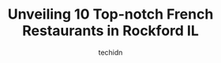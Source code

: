 ---
layout: ampstory
image: https://i0.wp.com/www.depkes.org/wp-content/uploads/2023/06/french-restaurants-0-in-rockford-il-1685851757.jpeg?resize=640,853
author: techidn
featured: false
description: Discover the impressive array of French Restaurants options in Rockford IL, where you can find 10 of the largest French Restaurants establishments in the area. From renowned classics to hidd
title: Unveiling 10 Top-notch French Restaurants in Rockford IL
cover:
   title: Unveiling 10 Top-notch French Restaurants in Rockford IL
   subtitle: Rickpate
   background: https://www.depkes.org/wp-content/uploads/2023/06/french-restaurants-0-in-rockford-il-1685851757.jpeg

pages: 
 - layout: thirds
   top: <h1>#1 Stockholm Inn</h1>
   bottom: "<p>I havent been here in years, used to come here for Thanksgiving every year until one year they were serving pretty much a raw turkey until me and another lady said somet</p>"
   background: https://www.depkes.org/wp-content/uploads/2023/06/french-restaurants-1-in-rockford-il-1685851758.jpeg
   backgroundblur: true
 - layout: thirds
   top: <h1>#2 Johnny Pamcakes</h1>
   bottom: "<p>We went to this place when visiting some friends in Rockford. It was on Memorial Day, and it seems like people always had to wait for a seat. For the food, we tried the s</p>"
   background: https://www.depkes.org/wp-content/uploads/2023/06/french-restaurants-2-in-rockford-il-1685851758.jpeg
   cta:
      link: https://www.depkes.org/blog/unveiling-10-top-notch-french-restaurants-in-rockford-il/
      text: Unveiling 10 Top-notch French Restaurants in Rockford IL
 - layout: thirds
   top: <h1>#3 Tavern On Clark</h1>
   bottom: "<p>755 Clark Dr, Rockford, IL 61107, United States</p>"
   background: https://www.depkes.org/wp-content/uploads/2023/06/french-restaurants-3-in-rockford-il-1685851759.jpeg
   cta:
      link: https://www.depkes.org/blog/unveiling-10-top-notch-french-restaurants-in-rockford-il/
      text: Unveiling 10 Top-notch French Restaurants in Rockford IL
 - layout: thirds
   top: <h1>#4 Franchescos Ristorante</h1>
   bottom: "<p>7128 Spring Creek Rd, Rockford, IL 61107, United States</p>"
   background: https://images.unsplash.com/photo-1574169208507-84376144848b?ixlib=rb-4.0.3&ixid=MnwxMjA3fDB8MHxwaG90by1wYWdlfHx8fGVufDB8fHx8&auto=format&fit=crop&w=640&h=853&q=80
   cta:
      link: https://www.depkes.org/blog/unveiling-10-top-notch-french-restaurants-in-rockford-il/
      text: Unveiling 10 Top-notch French Restaurants in Rockford IL
 - layout: thirds
   top: <h1>#5 Alpine View Restaurant</h1>
   bottom: "<p>1710 S Alpine Rd, Rockford, IL 61108, United States</p>"
   background: https://images.unsplash.com/photo-1552083974-186346191183?ixlib=rb-4.0.3&ixid=MnwxMjA3fDB8MHxwaG90by1wYWdlfHx8fGVufDB8fHx8&auto=format&fit=crop&w=640&h=853&q=80
   cta:
      link: https://www.depkes.org/blog/unveiling-10-top-notch-french-restaurants-in-rockford-il/
      text: Unveiling 10 Top-notch French Restaurants in Rockford IL
 - layout: thirds
   top: <h1>#6 Woodfire Rockford</h1>
   bottom: "<p>408 E State St, Rockford, IL 61104, United States</p>"
   background: https://images.unsplash.com/photo-1489694553447-4c9339da310d?ixlib=rb-4.0.3&ixid=MnwxMjA3fDB8MHxwaG90by1wYWdlfHx8fGVufDB8fHx8&auto=format&fit=crop&w=640&h=853&q=80
   cta:
      link: https://www.depkes.org/blog/unveiling-10-top-notch-french-restaurants-in-rockford-il/
      text: Unveiling 10 Top-notch French Restaurants in Rockford IL
 - layout: thirds
   top: <h1>#7 The Norwegian</h1>
   bottom: "<p>1402 N Main St, Rockford, IL 61103, United States</p>"
   background: https://images.unsplash.com/photo-1580610447943-1bfbef5efe07?ixlib=rb-4.0.3&ixid=MnwxMjA3fDB8MHxwaG90by1wYWdlfHx8fGVufDB8fHx8&auto=format&fit=crop&w=640&h=853&q=80
   cta:
      link: https://www.depkes.org/blog/unveiling-10-top-notch-french-restaurants-in-rockford-il/
      text: Unveiling 10 Top-notch French Restaurants in Rockford IL
 - layout: thirds
   middle: Continue reading...
   background: https://images.unsplash.com/photo-1557672172-298e090bd0f1?ixlib=rb-4.0.3&ixid=MnwxMjA3fDB8MHxwaG90by1wYWdlfHx8fGVufDB8fHx8&auto=format&fit=crop&w=640&h=853&q=80
   cta:
      link: https://www.depkes.org/blog/unveiling-10-top-notch-french-restaurants-in-rockford-il/
      text: Unveiling 10 Top-notch French Restaurants in Rockford IL
      
---